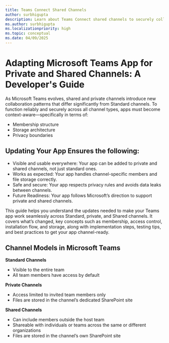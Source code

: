 ```yaml
---
title: Teams Connect Shared Channels
author: surbhigupta
description: Learn about Teams Connect shared channels to securely collaborate with internal and external users in a shared space without switching tenants.
ms.author: surbhigupta
ms.localizationpriority: high
ms.topic: conceptual
ms.date: 04/09/2025
---
```

# Adapting Microsoft Teams App for Private and Shared Channels: A Developer's Guide

As Microsoft Teams evolves, shared and private channels introduce new collaboration patterns that differ significantly from Standard channels. To function reliably and securely across all channel types, apps must become context-aware—specifically in terms of:

- Membership structure
- Storage architecture
- Privacy boundaries

## Updating Your App Ensures the following:

- Visible and usable everywhere: Your app can be added to private and shared channels, not just standard ones.
- Works as expected: Your app handles channel-specific members and file storage correctly.
- Safe and secure: Your app respects privacy rules and avoids data leaks between channels.
- Future Readiness: Your app follows Microsoft’s direction to support private and shared channels.

This guide helps you understand the updates needed to make your Teams app work seamlessly across Standard, private, and Shared channels. It covers what’s changed, key concepts such as membership, access control, installation flow, and storage, along with implementation steps, testing tips, and best practices to get your app channel-ready.

## Channel Models in Microsoft Teams

**Standard Channels**

- Visible to the entire team
- All team members have access by default

**Private Channels**

- Access limited to invited team members only
- Files are stored in the channel’s dedicated SharePoint site

**Shared Channels**

- Can include members outside the host team
- Shareable with individuals or teams across the same or different organizations
- Files are stored in the channel’s own SharePoint site


